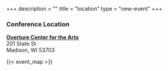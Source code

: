 +++
description = ""
title = "location"
type = "new-event"
+++
### Conference Location
<b><a href="http://www.overturecenter.org" target="_blank">Overture Center for the Arts</a></b><br>
201 State St<br>
Madison, WI 53703<br>

{{< event_map >}}